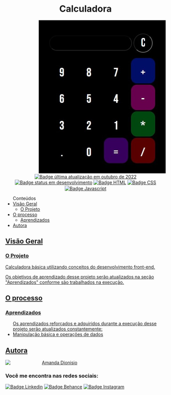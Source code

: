 <h1 align="center">Calculadora</h1>

<div align-items="center">
  <img src="/assets/imagens/screenshot.jpg" align="right" alt="Screenshot do projeto">
</div></br>

<p align="center">
  <a href=""><img src="https://img.shields.io/badge/%C3%BAltima%20atualiza%C3%A7%C3%A3o-outubro%202022-blue" align="center" alt="Badge última atualização em outubro de 2022" /></a> 
  <a href=""><img src="https://img.shields.io/badge/status-em%20desenvolvimento-yellowgreen" align="center" alt="Badge status em desenvolvimento" /></a>
  <a href=""><img src="https://img.shields.io/badge/HTML5-E34F26?style=for-the-badge&logo=html5&logoColor=white" align="center" alt="Badge HTML" /></a>
  <a href=""><img src="https://img.shields.io/badge/CSS3-1572B6?style=for-the-badge&logo=css3&logoColor=white" align="center" alt="Badge CSS" /></a>
  <a href=""><img src="https://img.shields.io/badge/JavaScript-323330?style=for-the-badge&logo=javascript&logoColor=F7DF1E" align="center" alt="Badge Javascript" /></a>
</p>

<!--<a href="" align="center">Link da página do projeto</a><br>
<a href="" align="center">Link do vídeo apresentando o projeto</a>-->

<ul>Conteúdos
  <li><a href="#visao-geral">Visão Geral</a> 
    <ul><li><a href="#o-projeto">O Projeto</a></li></ul>
  </li>  
  <li><a href="#O-processo">O processo</a>
    <ul><li><a href="#aprendizados">Aprendizados</a></li></ul>
  </li>  
  <li><a href="#autora">Autora</li>
</ul>

<h2 id="visao-geral">Visão Geral</h2>

<h3 id="o-projeto">O Projeto</h3>

<p>Calculadora básica utilizando conceitos do desenvolvimento front-end.</p> 
<p>Os objetivos de aprendizado desse projeto serão atualizados na seção "Aprendizados" conforme são trabalhados na execução.</p>


<h2 id="o-processo">O processo</h2>

<h3 id="aprendizados">Aprendizados</h3>
<ul>Os aprendizados reforçados e adquiridos durante a execução desse projeto serão atualizados constantemente:
  <li>Manipulação básica e operações de dados</li>
</ul> 

<h2 id="autora" align="left">Autora</h2>
<img align="left" src="https://avatars.githubusercontent.com/u/104245596?s=400&u=22dddd54d435db2df3c8f6e91c881be3cdc31170&v=4" width=115>
<a href="https://github.com/amandafd">Amanda Dionisio</a>
<h3 align="left">Você me encontra nas redes sociais:</h3>
<p align="left">
  <a href="https://www.linkedin.com/in/amanda-felipe-dionisio"><img src="https://img.shields.io/badge/LinkedIn-0077B5?style=for-the-badge&logo=linkedin&logoColor=white" alt="Badge Linkedin" /></a>
  <a href="https://www.behance.net/amanda_dionisio"><img src="https://img.shields.io/badge/-Behance-blue?style=for-the-badge&logo=behance&logoColor=white" alt="Badge Behance" /></a>
  <a href="https://www.instagram.com/guache_nin/"><img src="https://img.shields.io/badge/Instagram-E4405F?style=for-the-badge&logo=instagram&logoColor=white"  alt="Badge Instagram" /></a>
</p>

